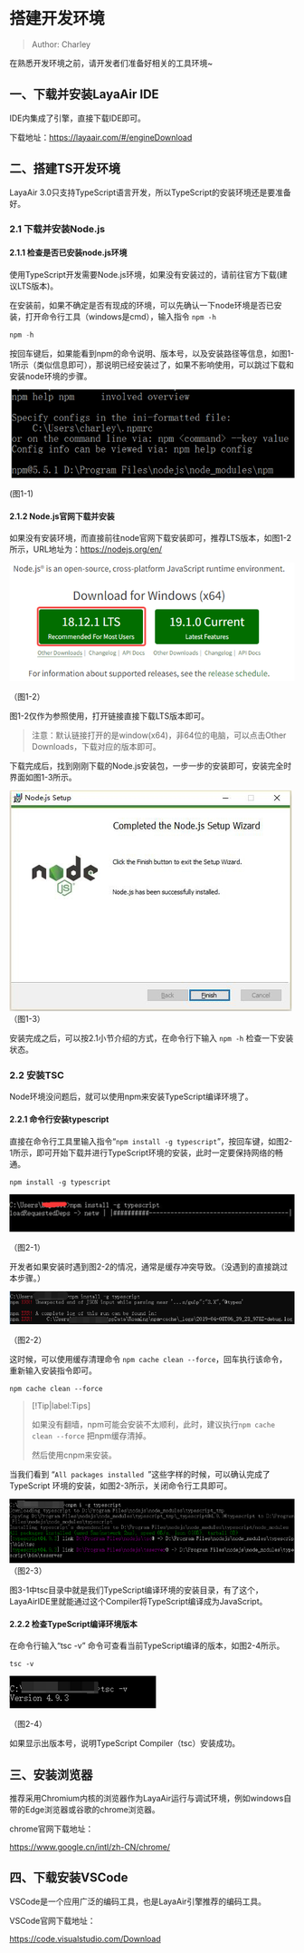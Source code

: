 # 搭建开发环境

> Author: Charley

在熟悉开发环境之前，请开发者们准备好相关的工具环境~

## 一、下载并安装LayaAir IDE

IDE内集成了引擎，直接下载IDE即可。

下载地址：https://layaair.com/#/engineDownload



## 二、搭建TS开发环境

LayaAir 3.0只支持TypeScript语言开发，所以TypeScript的安装环境还是要准备好。

### 2.1 下载并安装Node.js

#### 2.1.1 检查是否已安装node.js环境

使用TypeScript开发需要Node.js环境，如果没有安装过的，请前往官方下载(建议LTS版本)。

在安装前，如果不确定是否有现成的环境，可以先确认一下node环境是否已安装，打开命令行工具（windows是cmd），输入指令 `npm -h`

```typescript
npm -h
```

按回车键后，如果能看到npm的命令说明、版本号，以及安装路径等信息，如图1-1所示（类似信息即可），那说明已经安装过了，如果不影响使用，可以跳过下载和安装node环境的步骤。

![图1-1](img/1-1.png) 

(图1-1)

#### 2.1.2 Node.js官网下载并安装

如果没有安装环境，而直接前往node官网下载安装即可，推荐LTS版本，如图1-2所示，URL地址为：https://nodejs.org/en/

![图1-2](img/1-2.png) 

（图1-2）

图1-2仅作为参照使用，打开链接直接下载LTS版本即可。

> 注意：默认链接打开的是window(x64)，非64位的电脑，可以点击Other Downloads，下载对应的版本即可。

下载完成后，找到刚刚下载的Node.js安装包，一步一步的安装即可，安装完全时界面如图1-3所示。

![图1-3](img/1-3.png)
（图1-3）

安装完成之后，可以按2.1小节介绍的方式，在命令行下输入 `npm -h` 检查一下安装状态。

### 2.2 安装TSC

Node环境没问题后，就可以使用npm来安装TypeScript编译环境了。

#### 2.2.1 命令行安装typescript

直接在命令行工具里输入指令“`npm install -g typescript`”，按回车键，如图2-1所示，即可开始下载并进行TypeScript环境的安装，此时一定要保持网络的畅通。

```
npm install -g typescript
```

![图2-1](img/2-1.png) 

（图2-1）

开发者如果安装时遇到图2-2的情况，通常是缓存冲突导致。（没遇到的直接跳过本步骤。）

![图2-2](img/2-2.png) 

（图2-2）

这时候，可以使用缓存清理命令 `npm cache clean --force`，回车执行该命令，重新输入安装指令即可。

```
npm cache clean --force
```

> [!Tip|label:Tips]
>
> 如果没有翻墙，npm可能会安装不太顺利，此时，建议执行`npm cache clean --force` 把npm缓存清掉。
>
> 然后使用cnpm来安装。

当我们看到 “`All packages installed `”这些字样的时候，可以确认完成了 TypeScript 环境的安装，如图2-3所示，关闭命令行工具即可。

![图2-3](img/2-3.png)   
（图2-3）

图3-1中tsc目录中就是我们TypeScript编译环境的安装目录，有了这个，LayaAirIDE里就能通过这个Compiler将TypeScript编译成为JavaScript。

#### 2.2.2 检查TypeScript编译环境版本

在命令行输入“tsc -v” 命令可查看当前TypeScript编译的版本，如图2-4所示。

```
tsc -v
```

![图2-4](img/2-4.png)  

（图2-4）

如果显示出版本号，说明TypeScript Compiler（tsc）安装成功。

## 三、安装浏览器

推荐采用Chromium内核的浏览器作为LayaAir运行与调试环境，例如windows自带的Edge浏览器或谷歌的chrome浏览器。

chrome官网下载地址：

https://www.google.cn/intl/zh-CN/chrome/



## 四、下载安装VSCode

VSCode是一个应用广泛的编码工具，也是LayaAir引擎推荐的编码工具。

VSCode官网下载地址：

https://code.visualstudio.com/Download

